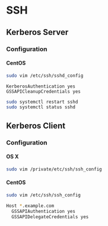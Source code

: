 # SSH

## Kerberos Server

### Configuration

#### CentOS

```sh
sudo vim /etc/ssh/sshd_config
```

```
KerberosAuthentication yes
GSSAPICleanupCredentials yes
```

```sh
sudo systemctl restart sshd
sudo systemctl status sshd
```

## Kerberos Client

### Configuration

#### OS X

```sh
sudo vim /private/etc/ssh/ssh_config
```

#### CentOS

```sh
sudo vim /etc/ssh/ssh_config
```

```sh
Host *.example.com
  GSSAPIAuthentication yes
  GSSAPIDelegateCredentials yes
```
